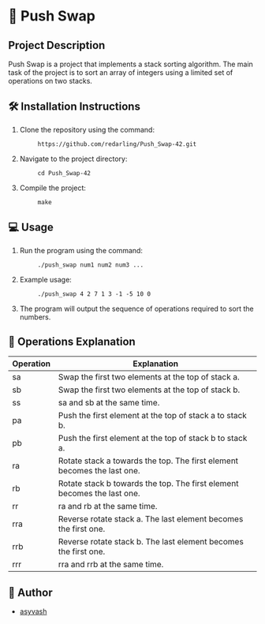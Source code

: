 # 🚀 Push Swap

## Project Description
Push Swap is a project that implements a stack sorting algorithm. The main task of the project is to sort an array of integers using a limited set of operations on two stacks.

## 🛠️ Installation Instructions
1. Clone the repository using the command:
   
            https://github.com/redarling/Push_Swap-42.git

2. Navigate to the project directory:

            cd Push_Swap-42 

3. Compile the project:

            make

## 💻 Usage
1. Run the program using the command:

            ./push_swap num1 num2 num3 ...

2. Example usage:

            ./push_swap 4 2 7 1 3 -1 -5 10 0

3. The program will output the sequence of operations required to sort the numbers.

## 📄 Operations Explanation
| Operation | Explanation                                 |
|-----------|---------------------------------------------|
| sa        | Swap the first two elements at the top of stack a. |
| sb        | Swap the first two elements at the top of stack b. |
| ss        | sa and sb at the same time.                  |
| pa        | Push the first element at the top of stack a to stack b. |
| pb        | Push the first element at the top of stack b to stack a. |
| ra        | Rotate stack a towards the top. The first element becomes the last one. |
| rb        | Rotate stack b towards the top. The first element becomes the last one. |
| rr        | ra and rb at the same time.                  |
| rra       | Reverse rotate stack a. The last element becomes the first one. |
| rrb       | Reverse rotate stack b. The last element becomes the first one. |
| rrr       | rra and rrb at the same time.                |

## 📝 Author
- [asyvash](https://github.com/redarling)

